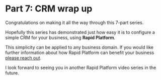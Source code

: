 # Part 7: CRM wrap up 

Congratulations on making it all the way through this 7-part series. 

Hopefully this series has demonstrated just how easy it is to configure a simple CRM for your business, using **Rapid Platform**. 

This simplicity can be applied to any business domain. If you would like further information about how Rapid Platform can benefit your business [please reach out](<https://rapidplatform.com/contact-us/>). 

I look forward to seeing you in another Rapid Platform video series in the future.